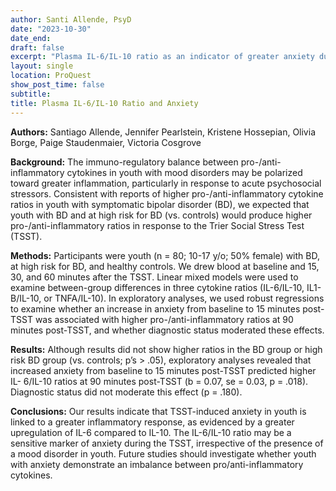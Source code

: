 ```yaml
---
author: Santi Allende, PsyD
date: "2023-10-30"
date_end: 
draft: false
excerpt: "Plasma IL-6/IL-10 ratio as an indicator of greater anxiety during the Trier Social Stress Test (manuscript in preparation)"
layout: single
location: ProQuest
show_post_time: false
subtitle:
title: Plasma IL-6/IL-10 Ratio and Anxiety
---
```


**Authors:** Santiago Allende, Jennifer Pearlstein, Kristene Hossepian, Olivia Borge, Paige Staudenmaier, Victoria Cosgrove

**Background:** The immuno-regulatory balance between pro-/anti-inflammatory cytokines in youth with mood disorders may be polarized toward greater inflammation, particularly in response to acute psychosocial stressors. Consistent with reports of higher pro-/anti-inflammatory cytokine ratios in youth with symptomatic bipolar disorder (BD), we expected that youth with BD and at high risk for BD (vs. controls) would produce higher pro-/anti-inflammatory ratios in response to the Trier Social Stress Test (TSST). 

**Methods:** Participants were youth (n = 80; 10-17 y/o; 50% female) with BD, at high risk for BD, and healthy controls. We drew blood at baseline and 15, 30, and 60 minutes after the TSST. Linear mixed models were used to examine between-group differences in three cytokine ratios (IL-6/IL-10, IL1-B/IL-10, or TNFA/IL-10). In exploratory analyses, we used robust regressions to examine whether an increase in anxiety from baseline to 15 minutes post-TSST was associated with higher pro-/anti-inflammatory ratios at 90 minutes post-TSST, and whether diagnostic status moderated these effects. 

**Results:** Although results did not show higher ratios in the BD group or high risk BD group (vs. controls; p’s > .05), exploratory analyses revealed that increased anxiety from baseline to 15 minutes post-TSST predicted higher IL- 6/IL-10 ratios at 90 minutes post-TSST (b = 0.07, se = 0.03, p = .018). Diagnostic status did not moderate this effect (p = .180). 

**Conclusions:** Our results indicate that TSST-induced anxiety in youth is linked to a greater inflammatory response, as evidenced by a greater upregulation of IL-6 compared to IL-10. The IL-6/IL-10 ratio may be a sensitive marker of anxiety during the TSST, irrespective of the presence of a mood disorder in youth. Future studies should investigate whether youth with anxiety demonstrate an imbalance between pro/anti-inflammatory cytokines.
